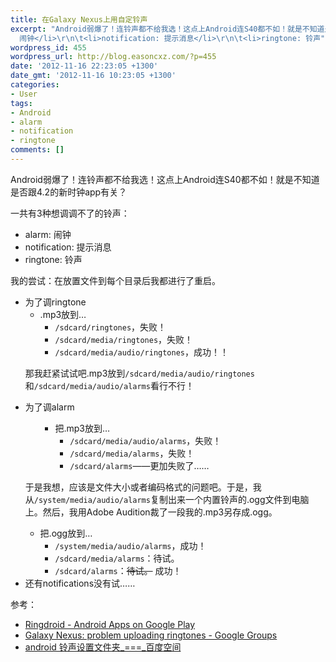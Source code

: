 ```yaml
---
title: 在Galaxy Nexus上用自定铃声
excerpt: "Android弱爆了！连铃声都不给我选！这点上Android连S40都不如！就是不知道是否跟4.2的新时钟app有关？\r\n\r\n一共有3种想调调不了的铃声：\r\n<ul>\r\n\t<li>alarm:
  闹钟</li>\r\n\t<li>notification: 提示消息</li>\r\n\t<li>ringtone: 铃声"
wordpress_id: 455
wordpress_url: http://blog.easoncxz.com/?p=455
date: '2012-11-16 22:23:05 +1300'
date_gmt: '2012-11-16 10:23:05 +1300'
categories:
- User
tags:
- Android
- alarm
- notification
- ringtone
comments: []
---
```

<p>Android弱爆了！连铃声都不给我选！这点上Android连S40都不如！就是不知道是否跟4.2的新时钟app有关？</p>
<p>一共有3种想调调不了的铃声：</p>
<ul>
<li>alarm: 闹钟</li>
<li>notification: 提示消息</li>
<li>ringtone: 铃声<a id="more"></a><a id="more-455"></a></li>
</ul>
<p>我的尝试：在放置文件到每个目录后我都进行了重启。</p>
<ul>
<li>为了调ringtone
<ul>
<li>.mp3放到…
<ul>
<li><code>/sdcard/ringtones</code>，失败！</li>
<li><code>/sdcard/media/ringtones</code>，失败！</li>
<li><code>/sdcard/media/audio/ringtones</code>，成功！！</li>
</ul>
</li>
</ul>
<p>那我赶紧试试吧.mp3放到<code>/sdcard/media/audio/ringtones</code>和<code>/sdcard/media/audio/alarms</code>看行不行！</li>
<li>为了调alarm
<ul>
<ul>
<li>把.mp3放到…
<ul>
<li><code>/sdcard/media/audio/alarms</code>，失败！</li>
<li><code>/sdcard/media/alarms</code>，失败！</li>
<li><code>/sdcard/alarms</code>——更加失败了……</li>
</ul>
</li>
</ul>
</ul>
<p>于是我想，应该是文件大小或者编码格式的问题吧。于是，我从<code>/system/media/audio/alarms</code>复制出来一个内置铃声的.ogg文件到电脑上。然后，我用Adobe Audition裁了一段我的.mp3另存成.ogg。</p>
<ul>
<li>把.ogg放到…
<ul>
<li><code>/system/media/audio/alarms</code>，成功！</li>
<li><code>/sdcard/media/alarms</code>：待试。</li>
<li><code>/sdcard/alarms</code>：<del>待试。</del> 成功！</li>
</ul>
</li>
</ul>
</li>
<li>还有notifications没有试……</li>
</ul>
<p>参考：</p>
<ul>
<li><a href="https://play.google.com/store/apps/details?id=com.ringdroid">Ringdroid - Android Apps on Google Play</a></li>
<li><a href="http://productforums.google.com/forum/#!topic/mobile/4YbkFhwb9ow">Galaxy Nexus: problem uploading ringtones - Google Groups</a></li>
<li><a href="http://hi.baidu.com/odqrwfzhaqbcevq/item/1df5bb7d47d89b2ed7a89cd2">android 铃声设置文件夹_===_百度空间</a></li>
</ul>
